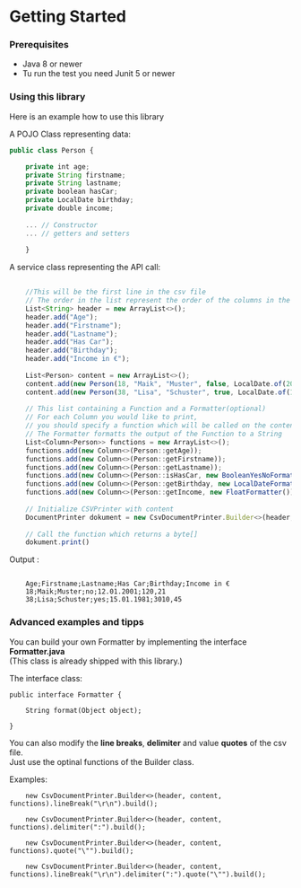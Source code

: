 # Getting Started


### Prerequisites

 - Java 8 or newer
 - Tu run the test you need Junit 5 or newer

### Using this library

Here is an example how to use this library


A POJO Class representing data:

```javascript
public class Person {

	private int age;
	private String firstname;
	private String lastname;
	private boolean hasCar;
	private LocalDate birthday;
	private double income;
	
	... // Constructor
	... // getters and setters
	
	}

```
 
A service class representing the API call: 
 
```javascript
 	
	//This will be the first line in the csv file
	// The order in the list represent the order of the columns in the file
	List<String> header = new ArrayList<>();
	header.add("Age");
	header.add("Firstname");
	header.add("Lastname");
	header.add("Has Car");
	header.add("Birthday");
	header.add("Income in €");
	
	List<Person> content = new ArrayList<>();
	content.add(new Person(18, "Maik", "Muster", false, LocalDate.of(2001, 1, 12), 120.21));
	content.add(new Person(38, "Lisa", "Schuster", true, LocalDate.of(1981, 1, 15), 3010.45));
	
	// This list containing a Function and a Formatter(optional)
	// For each Column you would like to print,
	// you should specify a function which will be called on the content
	// The Formatter formatts the output of the Function to a String
	List<Column<Person>> functions = new ArrayList<>();
	functions.add(new Column<>(Person::getAge));
	functions.add(new Column<>(Person::getFirstname));
	functions.add(new Column<>(Person::getLastname));
	functions.add(new Column<>(Person::isHasCar, new BooleanYesNoFormatter()));
	functions.add(new Column<>(Person::getBirthday, new LocalDateFormatter("dd.MM.yyyy")));
	functions.add(new Column<>(Person::getIncome, new FloatFormatter()));
	
	// Initialize CSVPrinter with content
	DocumentPrinter dokument = new CsvDocumentPrinter.Builder<>(header, content, functions).build();
	
	// Call the function which returns a byte[]
	dokument.print()
```

Output :

```

	Age;Firstname;Lastname;Has Car;Birthday;Income in €
	18;Maik;Muster;no;12.01.2001;120,21
	38;Lisa;Schuster;yes;15.01.1981;3010,45

```


### Advanced examples and tipps

You can build your own Formatter by implementing the interface **Formatter.java**   
(This class is already shipped with this library.)

The interface class:

```
public interface Formatter {

	String format(Object object);

}
```

You can also modify the **line breaks**, **delimiter** and value **quotes** of the csv file.  
Just use the optinal functions of the Builder class.

Examples:

```
	new CsvDocumentPrinter.Builder<>(header, content, functions).lineBreak("\r\n").build();
	
	new CsvDocumentPrinter.Builder<>(header, content, functions).delimiter(":").build();
	
	new CsvDocumentPrinter.Builder<>(header, content, functions).quote("\"").build();
	
	new CsvDocumentPrinter.Builder<>(header, content, functions).lineBreak("\r\n").delimiter(":").quote("\"").build();
```